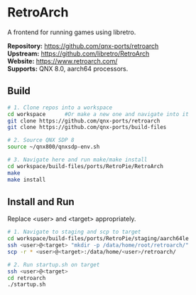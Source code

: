 # RetroArch
A frontend for running games using libretro.

**Repository:** https://github.com/qnx-ports/retroarch \
**Upstream:** https://github.com/libretro/RetroArch \
**Website:** https://www.retroarch.com/ \
**Supports:** QNX 8.0, aarch64 processors.



## Build
```bash
# 1. Clone repos into a workspace
cd workspace      #Or make a new one and navigate into it
git clone https://github.com/qnx-ports/retroarch
git clone https://github.com/qnx-ports/build-files

# 2. Source QNX SDP 8
source ~/qnx800/qnxsdp-env.sh

# 3. Navigate here and run make/make install
cd workspace/build-files/ports/RetroPie/RetroArch
make
make install
```
## Install and Run
Replace \<user\> and \<target\> appropriately.
```bash
# 1. Navigate to staging and scp to target
cd workspace/build-files/ports/RetroPie/staging/aarch64le
ssh <user>@<target> "mkdir -p /data/home/root/retroarch/"
scp -r * <user>@<target>:/data/home/<user>/retroarch/

# 2. Run startup.sh on target
ssh <user>@<target>
cd retroarch
./startup.sh
```
